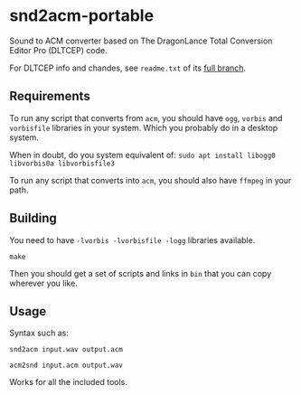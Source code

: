 # snd2acm-portable
Sound to ACM converter based on The DragonLance Total Conversion Editor Pro
(DLTCEP) code.

For DLTCEP info and chandes, see `readme.txt` of its
[full branch](https://github.com/TeoTwawki/dltcep).

## Requirements

To run any script that converts from `acm`, you should have `ogg`, `vorbis`
and `vorbisfile` libraries in your system. Which you probably do in a desktop
system.

When in doubt, do you system equivalent of:
`sudo apt install libogg0 libvorbis0a libvorbisfile3`

To run any script that converts into `acm`, you should also have `ffmpeg`
in your path.

## Building

You need to have `-lvorbis -lvorbisfile -logg` libraries available.

`make`

Then you should get a set of scripts and links in `bin` that you can copy
wherever you like.

## Usage

Syntax such as:

`snd2acm input.wav output.acm`

`acm2snd input.acm output.wav`

Works for all the included tools.
